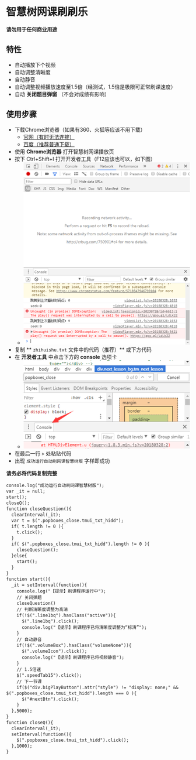 # 智慧树网课刷刷乐

**请勿用于任何商业用途**

## 特性

- 自动播放下个视频
- 自动调整清晰度
- 自动静音
- 自动调整视频播放速度至1.5倍（经测试，1.5倍是极限可正常刷课速度）
- 自动 **关闭题目弹窗** （不会对成绩有影响）

## 使用步骤

- 下载Chrome浏览器（如果有360、火狐等应该不用下载）
  - [官网（有时无法连接）](https://www.google.cn/chrome/browser/desktop/index.html)
  - [百度（推荐普通下载）](http://rj.baidu.com/soft/detail/14744.html?ald)
- 使用 **Chrome浏览器** 打开智慧树网课播放页
- 按下 Ctrl+Shift+I 打开开发者工具（F12应该也可以，如下图）
  - ![开发者面板](./images/d1.png)
- 复制 ** `zhihuishu.txt` 文件中的代码（推荐）** 或下方代码
- 在 **开发者工具** 中点击下方的 **console** 选项卡
  - ![console](./images/console.png)
- 在最后一行 `>` 处粘贴代码
- 出现 `成功运行自动刷网课智慧树版` 字样即成功

**请务必将代码复制完整**

```
console.log("成功运行自动刷网课智慧树版");
var _it = null;
start();
closeQ();
function closeQuestion(){
  clearInterval(_it);
  var t = $(".popboxes_close.tmui_txt_hidd");
  if( t.length != 0 ){
    t.click();
  }
  if( $(".popboxes_close.tmui_txt_hidd").length != 0 ){
    closeQuestion();
  }else{
    start();
  }
}
function start(){
  _it = setInterval(function(){
    console.log("【提示】刷课程序运行中");
    // 关闭弹题
    closeQuestion()
    // 判断清晰度调整为高清
    if(!$(".line1bq").hasClass("active")){
      $(".line1bq").click();
      console.log("【提示】刷课程序已将清晰度调整为“标清”");
    }
    // 自动静音
    if(!$(".volumeBox").hasClass("volumeNone")){
      $(".volumeIcon").click();
      console.log("【提示】刷课程序已将视频静音");
    }
    // 1.5倍速
    $(".speedTab15").click();
    // 下一节课
    if($("div.bigPlayButton").attr("style") != "display: none;" && $(".popboxes_close.tmui_txt_hidd").length === 0 ){
      $("#nextBtn").click();
    }
  },5000);
}
function closeQ(){
  clearInterval(_it);
  setInterval(function(){
    $(".popboxes_close.tmui_txt_hidd").click();
  },1000);
}
```
